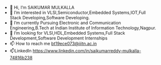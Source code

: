 - 👋 Hi, I’m SAIKUMAR MULKALLA
- 👀 I’m interested in VLSI,Semiconductor,Embedded Systems,IOT,Full Stack Developing,Software Developing.
- 🌱 I’m currently Pursuing Electronic and Communication Engineering,B.Tech at Indian Institute of Information Technology,Nagpur.
- 💞️ I’m looking for VLSI,HDL,Embedded Systems,Full Stack Development,Software Development Internships
- 📫 How to reach me bt19ece073@iiitn.ac.in
- 📫LinkedIn https://www.linkedin.com/in/saikumarreddy-mulkalla-74816b238
<!---
SAIKUMAR073/SAIKUMAR073 is a ✨ special ✨ repository because its `README.md` (this file) appears on your GitHub profile.
You can click the Preview link to take a look at your changes.
--->
